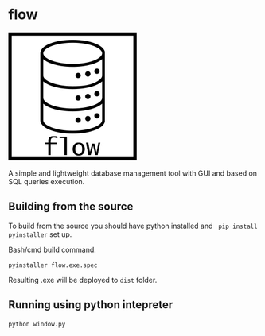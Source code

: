 # flow

![flow](flow.jpg)

A simple and lightweight database management tool with GUI and based on SQL queries execution.

## Building from the source

To build from the source you should have python installed and ``` pip install pyinstaller``` set up.

Bash/cmd build command:

```
pyinstaller flow.exe.spec
```

Resulting .exe will be deployed to ```dist``` folder.

## Running using python intepreter

```
python window.py
```
